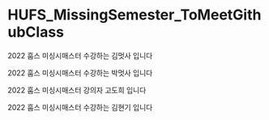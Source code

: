 # HUFS_MissingSemester_ToMeetGithubClass

2022 훕스 미싱시매스터 수강하는 김멋사 입니다

2022 훕스 미싱시매스터 수강하는 박멋사 입니다

2022 훕스 미싱시매스터 강의자 고도희 입니다

2022 훕스 미싱시매스터 수강하는 김현기 입니다